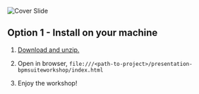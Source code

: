 ![Cover Slide](https://raw.githubusercontent.com/eschabell/presentation-bpmsuite-rewards-workshop/master/cover.png)

Option 1 - Install on your machine
----------------------------------
1. [Download and unzip.](https://github.com/eschabell/presentation-bpmworkshop/archive/master.zip)

2. Open in browser, `file:///<path-to-project>/presentation-bpmsuiteworkshop/index.html`

3. Enjoy the workshop! 


